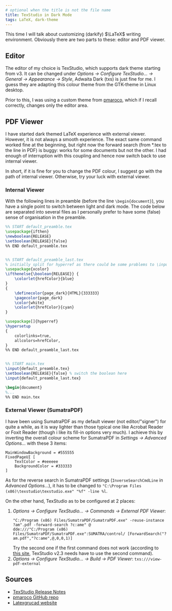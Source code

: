 ```yaml
---
# optional when the title is not the file name
title: TexStudio in Dark Mode
tags: LaTeX, dark-theme
---
```


This time I will talk about customizing (darkify) $\LaTeX$ writing environment.
Obviously there are two parts to these: editor and PDF viewer.

## Editor
The editor of my choice is TexStudio, which supports dark theme starting from v3.
It can be changed under _Options -> Configure TexStudio... -> General -> Appearance -> Style_, Adwaita Dark (txs) is just fine for me.
I guess they are adapting this colour theme from the GTK-theme in Linux desktop.

Prior to this, I was using a custom theme from [pmaroco][custom texstudio dark], which if I recall correctly, changes only the editor area.

## PDF Viewer
I have started dark themed LaTeX experience with external viewer.
However, it is not always a smooth experience.
The exact same command worked fine at the beginning, but right now the forward search (from *.tex to the line in PDF) is buggy: works for some documents but not the other.
I had enough of interruption with this coupling and hence now switch back to use internal viewer.

In short, if it is fine for you to change the PDF colour, I suggest go with the path of internal viewer.
Otherwise, try your luck with external viewer.

### Internal Viewer
With the following lines in preamble (before the line `\begin{document}`), 
you have a single point to switch between light and dark mode.
The code below are separated into several files as I personally prefer to have some (false) sense of organisation in the preamble.
```tex
%% START default_preamble.tex
\usepackage{ifthen}
\newboolean{RELEASE}
\setboolean{RELEASE}{false}
%% END default_preamble.tex


%% START default_preamble_last.tex
% initially split for hyperref as there could be some problems to \input them too early
\usepackage{xcolor}
\ifthenelse{\boolean{RELEASE}} {
	\colorlet{hrefColor}{blue}
}
{
	\definecolor{page_dark}{HTML}{333333}
	\pagecolor{page_dark}
	\color{white}
	\colorlet{hrefColor}{cyan}
}

\usepackage[]{hyperref}
\hypersetup
{
	colorlinks=true,
	allcolors=hrefColor, 
}
%% END default_preamble_last.tex


%% START main.tex
\input{default_preamble.tex}
\setboolean{RELEASE}{false} % switch the boolean here
\input{default_preamble_last.tex}

\begin{document}
%...
%% END main.tex
```

### External Viewer (SumatraPDF)
I have been using SumatraPDF as my default viewer (not editor/"signer") for quite a while, as it is way lighter than those typical one like Acrobat Reader or Foxit Reader (though i like its fill-in options very much).
I achieve this by inverting the overall colour scheme for SumatraPDF in _Settings -> Advanced Options..._ with these 3 items:
```
MainWindowBackground = #555555
FixedPageUI [
	TextColor = #eeeeee
	BackgroundColor = #333333
]
```
As for the reverse search in SumatraPDF settings (`InverseSearchCmdLine` in _Advanced Options..._), it has to be changed to 
`"C:\Program Files (x86)\texstudio\texstudio.exe" "%f" -line %l`.

On the other hand, TexStudio as to be configured at 2 places:
1. _Options -> Configure TexStudio... -> Commands -> External PDF Viewer_: 
    ```
    "C:/Program (x86) Files/SumatraPDF/SumatraPDF.exe" -reuse-instance ?am".pdf -forward-search ?c:ame" @
    dde:///"C:/Program (x86) Files/SumatraPDF/SumatraPDF.exe":SUMATRA/control/ [ForwardSearch("?am.pdf","?c:ame",@,0,0,1)]
    ```
    Try the second one if the first command does not work (according to [this site][forward search command], TexStudio v2.3 needs have to use the second command).
2. _Options -> Configure TexStudio... -> Build -> PDF Viewer_: `txs:///view-pdf-external`


## Sources
- [TexStudio Release Notes][texstudio release notes]
- [pmaroco GitHub repo][custom texstudio dark]
- [Latexgrucad website][forward search command]


[forward search command]: https://sites.google.com/site/latexgrucad/tex-studio
[custom texstudio dark]: https://github.com/pmaroco/dark-texstudio
[texstudio release notes]: https://github.com/texstudio-org/texstudio/blob/master/utilities/manual/CHANGELOG.txt

